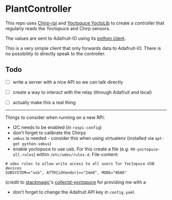 # PlantController

This repo uses [Chirp-rpi](https://github.com/ageir/chirp-rpi) and [Yoctopuce YoctoLib](https://github.com/yoctopuce/yoctolib_python) to create a controller that regularly reads the Yoctopuce and Chirp sensors.

The values are sent to Adafruit-IO using its [python client](https://github.com/adafruit/io-client-python).

This is a very simple client that only forwards data to Adafruit-IO. There is no possibility to directly speak to the controller.


## Todo
- [ ] write a server with a nice API so we can talk directly
- [ ] create a way to interact with the relay (through Adafruit and local)
- [ ] actually make this a real thing


---

Things to consider when running on a new RPi:
* I2C needs to be enabled (in `raspi-config`)
* don't forget to calibrate the Chirps
* `smbus` is needed - consider this when using virtualenv (installed via `apt-get python-smbus`)
* enable yoctopuce to use usb. For this create a file (e.g. `99-yoctopuce-all.rules`) within `/etc/udev/rules.d`. File-content:
```
# udev rules to allow write access to all users for Yoctopuce USB devices
SUBSYSTEM=="usb", ATTR{idVendor}=="24e0", MODE="0666"
```
(credit to [stackmagic](https://github.com/stackmagic)'s [collectd-yoctopuce](https://github.com/stackmagic/collectd-yoctopuce) for providing me with a
* don't forget to change the Adafruit API key in `config.yaml`
